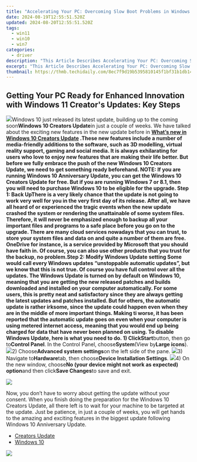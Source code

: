 ```yaml
---
title: "Accelerating Your PC: Overcoming Slow Boot Problems in Windows 11 Edition"
date: 2024-08-19T12:55:51.520Z
updated: 2024-08-20T12:55:51.520Z
tags:
  - win11
  - win10
  - win7
categories:
  - driver
description: "This Article Describes Accelerating Your PC: Overcoming Slow Boot Problems in Windows 11 Edition"
excerpt: "This Article Describes Accelerating Your PC: Overcoming Slow Boot Problems in Windows 11 Edition"
thumbnail: https://thmb.techidaily.com/8ec7f9d19b5395810145f1bf31b1db142a6ba9be6ed8b5f1e4a621d2eef1f390.jpg
---
```


## Getting Your PC Ready for Enhanced Innovation with Windows 11 Creator's Updates: Key Steps

![](https://images.drivereasy.com/wp-content/uploads/2017/03/img_58d3451c8954f.jpg)Windows 10 just released its latest update, building up to the coming soon**Windows 10 Creators Update**in just a couple of weeks. We have talked about the exciting new features in the new update before in **[What’s new in Windows 10 Creators Update](https://tools.techidaily.com/drivereasy/download/) .**These new features include a number of media-friendly additions to the software, such as 3D modelling, virtual reality support, gaming and social media. It is always exhilarating for users who love to enjoy new features that are making their life better. But before we fully embrace the push of the new Windows 10 Creators Update, we need to get something ready beforehand. **NOTE**: If you are running Windows 10 Anniversary Update, you can get the Windows 10 Creators Update for free. But if you are running Windows 7 or 8.1, then you will need to purchase Windows 10 to be eligible for the upgrade. **Step 1: Back Up**There is a very likely chance that the update is not going to work very well for you in the very first day of its release. After all, we have all heard of or experienced the tragic events when the new update crashed the system or rendering the unattainable of some system files. Therefore, it will never be emphasized enough to backup all your important files and programs to a safe place before you go on to the upgrade. There are many cloud services nowadays that you can trust, to store your system files and data on and quite a number of them are free. OneDrive for instance, is a service provided by Microsoft that you should have faith in. Of course, you can also use other products that you trust for the backup, no problem.**Step 2: Modify Windows Update setting** Some would call every Windows updates “unstoppable automatic updates”, but we know that this is not true. Of course you have full control over all the updates. The Windows Update is turned on by default on Windows 10, meaning that you are getting the new released patches and builds downloaded and installed on your computer automatically. For some users, this is pretty neat and satisfactory since they are always getting the latest updates and patches installed. But for others, the automatic update is rather irksome, since the update could happen even when they are in the middle of more important things. Making ti worse, it has been reported that the automatic update goes on even when your computer is using metered internet access, meaning that you would end up being charged for data that have never been planned on using. To disable Windows Update, here is what you need to do. 1) Click**Start**button, then go to**Control Panel**. In the Control Panel, choose**System**(View by**Large icons**). ![](https://images.drivereasy.com/wp-content/uploads/2017/03/img_58d37b6223434.jpg)2) Choose**Advanced system settings**on the left side of the pane. ![](https://images.drivereasy.com/wp-content/uploads/2017/03/img_58d37ccdb3563.jpg)3) Navigate to**Hardware**tab, then choose**Device Installation Settings**. ![](https://images.drivereasy.com/wp-content/uploads/2017/03/img_58d37dffc0d4c.jpg)4) On the new window, choose**No (your device might not work as expected) option**and then click**Save Changes**to save and exit.

![](https://images.drivereasy.com/wp-content/uploads/2017/03/img_58d37e7c2bf99.jpg)

Now, you don’t have to worry about getting the update without your consent. When you finish doing the preparation for the Windows 10 Creators Update, all there left is to wait for your machine to be targeted at the update. Just be patience, in just a couple of weeks, you will get hands to the amazing and exciting features in the biggest update following Windows 10 Anniversary Update.

* [Creators Update](https://tools.techidaily.com/drivereasy/download/)
* [Windows 10](https://tools.techidaily.com/drivereasy/download/)

<ins class="adsbygoogle"
     style="display:block"
     data-ad-format="autorelaxed"
     data-ad-client="ca-pub-7571918770474297"
     data-ad-slot="1223367746"></ins>



<ins class="adsbygoogle"
     style="display:block"
     data-ad-client="ca-pub-7571918770474297"
     data-ad-slot="8358498916"
     data-ad-format="auto"
     data-full-width-responsive="true"></ins>



<!-- affiliate ads begin -->
<a href="https://shop.copernic.com/order/checkout.php?PRODS=41033091&QTY=1&AFFILIATE=108875&CART=1"><img src="https://secure.2checkout.com/images/merchant/8d30aa96e72440759f74bd2306c1fa3d/Copernic-2023-Affiliate-728x90-Advanced.png" border="0"></a>
<!-- affiliate ads end -->